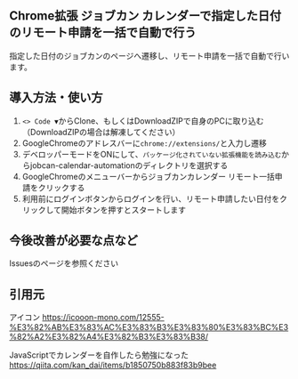 ## Chrome拡張 ジョブカン カレンダーで指定した日付のリモート申請を一括で自動で行う

指定した日付のジョブカンのページへ遷移し、リモート申請を一括で自動で行います。

## 導入方法・使い方

1. `<> Code ▼`からClone、もしくはDownloadZIPで自身のPCに取り込む（DownloadZIPの場合は解凍してください）
2. GoogleChromeのアドレスバーに`chrome://extensions/`と入力し遷移
3. デベロッパーモードをONにして、`パッケージ化されていない拡張機能を読み込む`からjobcan-calendar-automationのディレクトリを選択する
4. GoogleChromeのメニューバーからジョブカンカレンダー リモート一括申請をクリックする
5. 利用前にログインボタンからログインを行い、リモート申請したい日付をクリックして開始ボタンを押すとスタートします

## 今後改善が必要な点など

Issuesのページを参照ください

## 引用元
アイコン
https://icooon-mono.com/12555-%E3%82%AB%E3%83%AC%E3%83%B3%E3%83%80%E3%83%BC%E3%82%A2%E3%82%A4%E3%82%B3%E3%83%B38/

JavaScriptでカレンダーを自作したら勉強になった
https://qiita.com/kan_dai/items/b1850750b883f83b9bee
